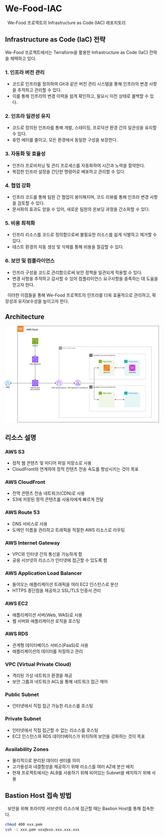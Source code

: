 # We-Food-IAC

&nbsp; We-Food 프로젝트의 Infrastructure as Code (IAC) 레포지토리

## Infrastructure as Code (IaC) 전략

We-Food 프로젝트에서는 Terraform을 활용한 Infrastructure as Code (IaC) 전략을 채택하고 있다.

### 1. 인프라 버전 관리

- 코드로 인프라를 정의하여 Git과 같은 버전 관리 시스템을 통해 인프라의 변경 사항을 추적하고 관리할 수 있다.
- 이를 통해 인프라의 변경 이력을 쉽게 확인하고, 필요시 이전 상태로 롤백할 수 있다.

### 2. 인프라 일관성 유지

- 코드로 정의된 인프라를 통해 개발, 스테이징, 프로덕션 환경 간의 일관성을 유지할 수 있다.
- 휴먼 에러를 줄이고, 모든 환경에서 동일한 구성을 보장한다.

### 3. 자동화 및 효율성

- 인프라 프로비저닝 및 관리 프로세스를 자동화하여 시간과 노력을 절약한다.
- 복잡한 인프라 설정을 간단한 명령어로 배포하고 관리할 수 있다.

### 4. 협업 강화

- 인프라 코드를 통해 팀원 간 협업이 용이해지며, 코드 리뷰를 통해 인프라 변경 사항을 검토할 수 있다.
- 문서화의 효과도 얻을 수 있어, 새로운 팀원의 온보딩 과정을 간소화할 수 있다.

### 5. 비용 최적화

- 인프라 리소스를 코드로 정의함으로써 불필요한 리소스를 쉽게 식별하고 제거할 수 있다.
- 테스트 환경의 자동 생성 및 삭제를 통해 비용을 절감할 수 있다.

### 6. 보안 및 컴플라이언스

- 인프라 구성을 코드로 관리함으로써 보안 정책을 일관되게 적용할 수 있다.
- 변경 사항을 추적하고 감사할 수 있어 컴플라이언스 요구사항을 충족하는 데 도움을 얻고자 한다.

&nbsp; 이러한 이점들을 통해 We-Food 프로젝트의 인프라를 더욱 효율적으로 관리하고, 확장성과 유지보수성을 높이고자 한다.

## Architecture

![We-Food Architecture](architecture.png)

## 리소스 설명

### AWS S3

- 정적 웹 콘텐츠 및 미디어 파일 저장소로 사용
- CloudFront와 연계하여 정적 컨텐츠 전송 속도를 향상시키는 것이 목표

### AWS CloudFront

- 전역 콘텐츠 전송 네트워크(CDN)로 사용
- S3에 저장된 정적 콘텐츠를 사용자에게 빠르게 전달

### AWS Route 53

- DNS 서비스로 사용
- 도메인 이름을 관리하고 트래픽을 적절한 AWS 리소스로 라우팅

### AWS Internet Gateway

- VPC와 인터넷 간의 통신을 가능하게 함
- 공용 서브넷의 리소스가 인터넷에 접근할 수 있도록 함

### AWS Application Load Balancer

- 들어오는 애플리케이션 트래픽을 여러 EC2 인스턴스로 분산
- HTTPS 종단점을 제공하고 SSL/TLS 인증서 관리

### AWS EC2

- 애플리케이션 서버(Web, WAS)로 사용
- 웹 서버와 애플리케이션 로직을 호스팅

### AWS RDS

- 관계형 데이터베이스 서비스(PaaS)로 사용
- 애플리케이션의 데이터를 저장하고 관리

### VPC (Virtual Private Cloud)

- 격리된 가상 네트워크 환경을 제공
- 보안 그룹과 네트워크 ACL을 통해 네트워크 접근 제어

### Public Subnet

- 인터넷에서 직접 접근 가능한 리소스를 호스팅

### Private Subnet

- 인터넷에서 직접 접근할 수 없는 리소스를 호스팅
- EC2 인스턴스와 RDS 데이터베이스가 위치하여 보안을 강화하는 것이 목표

### Availability Zones

- 물리적으로 분리된 데이터 센터를 의미
- 고가용성과 내결함성을 제공하기 위해 리소스를 여러 AZ에 분산 배치
- 현재 프로젝트에서는 ALB를 사용하기 위해 비어있는 Subnet을 배치하기 위해 사용

## Bastion Host 접속 방법

&nbsp; 보안을 위해 프라이빗 서브넷의 리소스에 접근할 때는 Bastion Host를 통해 접속한다.

```bash
chmod 400 xxx.pem
ssh -i xxx.pem xxx@xxx.xxx.xxx.xxx
```
